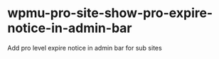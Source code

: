 wpmu-pro-site-show-pro-expire-notice-in-admin-bar
=================================================

Add pro level expire notice in admin bar for sub sites
